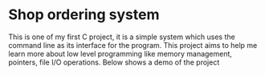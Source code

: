 # Shop ordering system

This is one of my first C project, it is a simple system which uses the command line as its interface for the program. This project aims to help me learn more about low level programming like memory management, pointers, file I/O operations. Below shows a demo of the project

